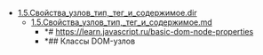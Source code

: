 - <a href = "E:\Node_projects\Node_Way\Education\IlKan\js.ru\Part_1\1.Документ.dir\1.5.Свойства_узлов_тип,_тег_и_содержимое.dir\cat.1.5.Свойства_узлов_тип,_тег_и_содержимое.dir\dir.1.5.Свойства_узлов_тип,_тег_и_содержимое.dir.md">1.5.Свойства_узлов_тип,_тег_и_содержимое.dir</a>
    - <a href = "E:\Node_projects\Node_Way\Education\IlKan\js.ru\Part_1\1.Документ.dir\1.5.Свойства_узлов_тип,_тег_и_содержимое.dir\1.5.Свойства_узлов_тип,_тег_и_содержимое.md">1.5.Свойства_узлов_тип,_тег_и_содержимое.md</a>
        - *# https://learn.javascript.ru/basic-dom-node-properties
        - *## Классы DOM-узлов

